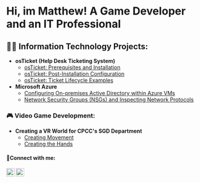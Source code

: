 <h1>Hi, im Matthew! A Game Developer and an IT Professional</h1>

<h2>👨‍💻 Information Technology Projects:</h2>

- <b>osTicket (Help Desk Ticketing System)</b>
  - [osTicket: Prerequisites and Installation](https://github.com/MatthewThompsonIT/osticket-prereqs)
  - [osTicket: Post-Installation Configuration](https://github.com/MatthewThompsonIT/post-install-config)
  - [osTicket: Ticket Lifecycle Examples](https://github.com/MatthewThompsonIT/ticket-lifecycle)
- <b>Microsoft Azure</b>
  - [Configuring On-premises Active Directory within Azure VMs](https://github.com/MatthewThompsonIT/configure-ad)
  - [Network Security Groups (NSGs) and Inspecting Network Protocols](https://github.com/MatthewThompsonIT/azure-network-protocols)

<h3>🎮 Video Game Development:</h3>

- <b>Creating a VR World for CPCC's SGD Department</b>
  - [Creating Movement](https://github.com/MatthewThompsonIT/post-install-config)
  - [Creating the Hands](https://github.com/MatthewThompsonIT/post-install-config)

<h4>🤳Connect with me:</h4>

[<img align="left" alt="Josh | LinkedIn" width="22px" src="https://cdn.jsdelivr.net/npm/simple-icons@v3/icons/linkedin.svg" />][linkedin]
[<img align="left" alt="Josh | Instagram" width="22px" src="https://cdn.jsdelivr.net/npm/simple-icons@v3/icons/instagram.svg" />][instagram]
 
[instagram]: https://www.instagram.com/matthewwthompsonn/
[linkedin]: https://www.linkedin.com/in/matthew-thompson-2135b3356/

